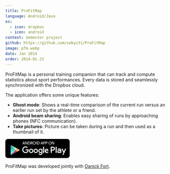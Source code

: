 ```yaml
---
title: ProFitMap
language: Android/Java
os:
  - icon: dropbox
  - icon: android
context: Semester project
github: https://github.com/sebyx31/ProFitMap
image: pfm.webp
date: Jan 2014
order: 2014-01-23
---
```


ProFitMap is a personal training companion that can track and compute statistics about sport performances. Every data is stored and seamlessly synchronized with the Dropbox cloud.

The application offers some unique features:

* **Ghost mode**: Shows a real-time comparison of the current run versus an earlier run set by the athlete or a friend.
* **Android beam sharing**: Enables easy sharing of runs by approaching phones (NFC communication).
* **Take pictures**: Picture can be taken during a run and then used as a thumbnail of it.

[![Android App on Google Play](/images/gplay-en.png)](https://play.google.com/store/apps/details?id=ch.hearc.profitmap)

ProFitMap was developed jointly with [Danick Fort](https://www.linkedin.com/in/danickfort).
